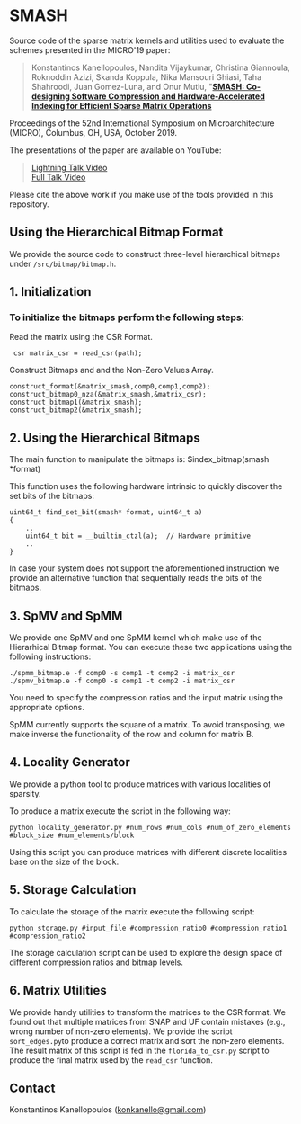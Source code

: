 # SMASH

Source code of the sparse matrix kernels and utilities used to evaluate the schemes presented in
the MICRO'19 paper:

>Konstantinos Kanellopoulos, Nandita Vijaykumar, Christina Giannoula, Roknoddin Azizi, Skanda Koppula, Nika Mansouri Ghiasi, Taha Shahroodi, Juan Gomez-Luna, and Onur Mutlu,
>"[**SMASH: Co-designing Software Compression and Hardware-Accelerated Indexing for Efficient Sparse Matrix Operations**](https://people.inf.ethz.ch/omutlu/pub/SMASH-sparse-matrix-software-hardware-acceleration_micro19.pdf)

Proceedings of the 52nd International Symposium on Microarchitecture (MICRO), Columbus, OH, USA, October 2019. 

The presentations of the paper are available on YouTube:
>[Lightning Talk Video](https://youtu.be/VN0PQ5zgLGg)\
>[Full Talk Video](https://youtu.be/LWYVQ3o_SdU)

Please cite the above work if you make use of the tools provided in this repository.


## Using the Hierarchical Bitmap Format

We provide the source code to construct three-level hierarchical bitmaps under `/src/bitmap/bitmap.h`. 


## 1. Initialization

### To initialize the bitmaps perform the following steps: 

Read the matrix using the CSR Format.

```
 csr matrix_csr = read_csr(path);
```

Construct Bitmaps and and the Non-Zero Values Array.

```
construct_format(&matrix_smash,comp0,comp1,comp2);	
construct_bitmap0_nza(&matrix_smash,&matrix_csr);
construct_bitmap1(&matrix_smash);
construct_bitmap2(&matrix_smash);
```


## 2. Using the Hierarchical Bitmaps

The main function to manipulate the bitmaps is:
        $index_bitmap(smash *format) 

This function uses the following hardware intrinsic to quickly discover the set bits of the bitmaps:

```
uint64_t find_set_bit(smash* format, uint64_t a)
{
    ..
    uint64_t bit = __builtin_ctzl(a);  // Hardware primitive
    ..
}

```

In case your system does not support the aforementioned instruction we provide an alternative function that sequentially reads the bits of the bitmaps.

## 3. SpMV and SpMM

We provide one SpMV and one SpMM kernel which make use of the Hierarhical Bitmap format. You can execute these two applications using the following instructions:
```
./spmm_bitmap.e -f comp0 -s comp1 -t comp2 -i matrix_csr
./spmv_bitmap.e -f comp0 -s comp1 -t comp2 -i matrix_csr
```
You need to specify the compression ratios and the input matrix using the appropriate options. 

SpMM currently supports the square of a matrix. To avoid transposing, we make inverse the functionality of the row and column for matrix B. 


## 4. Locality Generator

We provide a python tool to produce matrices with various localities of sparsity. 

To produce a matrix execute the script in the following way:


```
python locality_generator.py #num_rows #num_cols #num_of_zero_elements #block_size #num_elements/block
```

Using this script you can produce matrices with different discrete localities base on the size of the block. 


## 5. Storage Calculation

To calculate the storage of the matrix execute the following script:

```
python storage.py #input_file #compression_ratio0 #compression_ratio1 #compression_ratio2
```

The storage calculation script can be used to explore the design space of different compression ratios and bitmap levels.

## 6. Matrix Utilities

We provide handy utilities to transform the matrices to the CSR format. We found out that multiple matrices from SNAP and UF contain mistakes (e.g., wrong number of non-zero elements). We provide the script  `sort_edges.py`to produce a correct matrix and sort the non-zero elements. The result matrix of this script is fed in the `florida_to_csr.py` script to produce the final matrix used by the `read_csr` function.



## Contact 

Konstantinos Kanellopoulos (konkanello@gmail.com)
 

